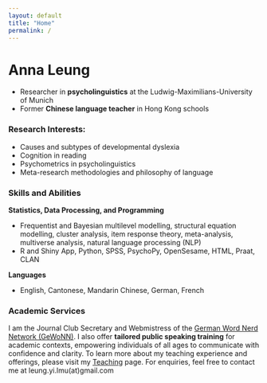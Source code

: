 ```yaml
---
layout: default
title: "Home"
permalink: /
---
```


# Anna Leung
- Researcher in **psycholinguistics** at the Ludwig-Maximilians-University of Munich
- Former **Chinese language teacher** in Hong Kong schools

### **Research Interests:**
- Causes and subtypes of developmental dyslexia
- Cognition in reading
- Psychometrics in psycholinguistics
- Meta-research methodologies and philosophy of language

### **Skills and Abilities**
**Statistics, Data Processing, and Programming**
- Frequentist and Bayesian multilevel modelling, structural equation modelling, cluster analysis, item response theory, meta-analysis, multiverse analysis, natural language processing (NLP)
- R and Shiny App, Python, SPSS, PsychoPy, OpenSesame, HTML, Praat, CLAN

**Languages**
- English, Cantonese, Mandarin Chinese, German, French

### Academic Services
I am the Journal Club Secretary and Webmistress of the [German Word Nerd Network (GeWoNN)](https://sites.google.com/view/gewonn/home). I also offer **tailored public speaking training** for academic contexts, empowering individuals of all ages to communicate with confidence and clarity. To learn more about my teaching experience and offerings, please visit my [Teaching](https://msleungyi.github.io/mywebsite/teaching/) page. For enquiries, feel free to contact me at leung.yi.lmu(at)gmail.com

